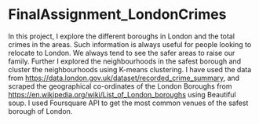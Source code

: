 # FinalAssignment_LondonCrimes
In this project, I explore the different boroughs in London and the total crimes in the areas. Such information is always useful for people looking to relocate to London. We always tend to see the safer areas to raise our family. Further I explored the neighbourhoods in the safest borough and cluster the neighbourhoods using K-means clustering. I have used the data from https://data.london.gov.uk/dataset/recorded_crime_summary, and scraped the geographical co-ordinates of the London Boroughs from https://en.wikipedia.org/wiki/List_of_London_boroughs using Beautiful soup. I used Foursquare API to get the most common venues of the safest borough of London.
